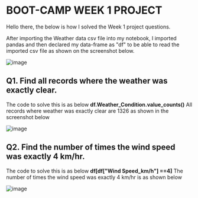 # BOOT-CAMP WEEK 1 PROJECT

Hello there, the below is how I solved the Week 1 project questions.

After importing the Weather data csv file into my notebook, I imported pandas and then declared my data-frame as "df" to be able to read the imported csv file as shown on the screenshot below.

![image](https://github.com/user-attachments/assets/73662a4a-e310-46f4-a8de-268bd5ddde06)

## Q1. Find all records where the weather was exactly clear.
The code to solve this is as below
**df.Weather_Condition.value_counts()**
All records where weather was exactly clear are 1326 as shown in the screenshot below

![image](https://github.com/user-attachments/assets/7f596ad4-d4db-4169-a962-de79b6339332)

## Q2. Find the number of times the wind speed was exactly 4 km/hr.
The code to solve this is as below
**df[df["Wind Speed_km/h"] ==4]**
The number of times the wind speed was exactly 4 km/hr is as shown below

![image](https://github.com/user-attachments/assets/e1d165d3-c126-44a1-b7b8-1c04d63542f0)
